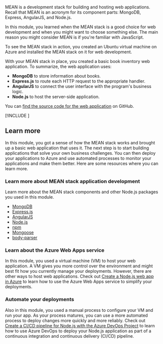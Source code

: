 MEAN is a development stack for building and hosting web applications. Recall that MEAN is an acronym for its component parts: MongoDB, Express, AngularJS, and Node.js.

In this module, you learned when the MEAN stack is a good choice for web development and when you might want to choose something else. The main reason you might consider MEAN is if you're familiar with JavaScript.

To see the MEAN stack in action, you created an Ubuntu virtual machine on Azure and installed the MEAN stack on it for web development.

With your MEAN stack in place, you created a basic book inventory web application. To summarize, the web application uses:

* **MongoDB** to store information about books.
* **Express.js** to route each HTTP request to the appropriate handler.
* **AngularJS** to connect the user interface with the program's business logic.
* **Node.js** to host the server-side application.

You can [find the source code for the web application](https://github.com/MicrosoftDocs/mslearn-build-a-web-app-with-mean-on-a-linux-vm?azure-portal=true) on GitHub.

[!INCLUDE [](../../../includes/azure-optional-exercise-subscription-cleanup.md)]

## Learn more

In this module, you got a sense of how the MEAN stack works and brought up a basic web application that uses it. The next step is to start building applications that solve your own business challenges. You can then deploy your applications to Azure and use automated processes to monitor your applications and make them better. Here are some resources where you can learn more.

### Learn more about MEAN stack application development

Learn more about the MEAN stack components and other Node.js packages you used in this module.

* [MongoDB](https://www.mongodb.com?azure-portal=true)
* [Express.js](https://expressjs.com?azure-portal=true)
* [AngularJS](https://angularjs.org?azure-portal=true)
* [Node.js](https://nodejs.org?azure-portal=true)
* [npm](https://www.npmjs.com?azure-portal=true)
* [Mongoose](https://www.npmjs.com/package/mongoose?azure-portal=true)
* [body-parser](https://www.npmjs.com/package/body-parser?azure-portal=true)

### Learn about the Azure Web Apps service

In this module, you used a virtual machine (VM) to host your web application. A VM gives you more control over the environment and might best fit how you currently manage your deployments. However, there are other ways to host web applications. Check out [Create a Node.js web app in Azure](/azure/app-service/app-service-web-get-started-nodejs?azure-portal=true) to learn how to use the Azure Web Apps service to simplify your deployments.

### Automate your deployments

Also in this module, you used a manual process to configure your VM and run your app. As your process matures, you can use a more automated process to deploy changes more quickly and more reliably. Check out [Create a CI/CD pipeline for Node.js with the Azure DevOps Project](/azure/devops-project/azure-devops-project-nodejs?azure-portal=true) to learn how to use Azure DevOps to deploy your Node.js application as part of a continuous integration and continuous delivery (CI/CD) pipeline.
